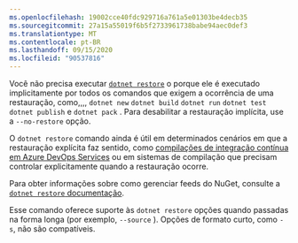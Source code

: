 ```yaml
---
ms.openlocfilehash: 19002cce40fdc929716a761a5e01303be4decb35
ms.sourcegitcommit: 27a15a55019f6b5f2733961738babe94aec0def3
ms.translationtype: MT
ms.contentlocale: pt-BR
ms.lasthandoff: 09/15/2020
ms.locfileid: "90537816"
---
```

Você não precisa executar [`dotnet restore`](~/docs/core/tools/dotnet-restore.md) o porque ele é executado implicitamente por todos os comandos que exigem a ocorrência de uma restauração, como,,,, `dotnet new` `dotnet build` `dotnet run` `dotnet test` `dotnet publish` e `dotnet pack` . Para desabilitar a restauração implícita, use a `--no-restore` opção.

O `dotnet restore` comando ainda é útil em determinados cenários em que a restauração explícita faz sentido, como [compilações de integração contínua em Azure DevOps Services](/azure/devops/build-release/apps/aspnet/build-aspnet-core) ou em sistemas de compilação que precisam controlar explicitamente quando a restauração ocorre.

Para obter informações sobre como gerenciar feeds do NuGet, consulte a [ `dotnet restore` documentação](../docs/core/tools/dotnet-restore.md).

Esse comando oferece suporte às `dotnet restore` opções quando passadas na forma longa (por exemplo, `--source` ). Opções de formato curto, como `-s`, não são compatíveis.
